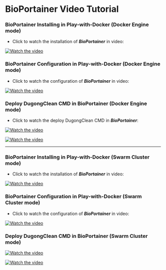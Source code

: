# BioPortainer Video Tutorial

### BioPortainer Installing in Play-with-Docker (Docker Engine mode)

- Click to watch the installation of ***BioPortainer*** in video:

[![Watch the video](https://raw.githubusercontent.com/LaBiOS/BioPortainer/master/images/videos/v1.png)](https://youtu.be/alKIA6hW3dI)

### BioPortainer Configuration in Play-with-Docker (Docker Engine mode)

- Click to watch the configuration of ***BioPortainer*** in video:

[![Watch the video](https://raw.githubusercontent.com/LaBiOS/BioPortainer/master/images/videos/v2.png)](https://youtu.be/uo7xSbAUars)

### Deploy DugongClean CMD in BioPortainer (Docker Engine mode)

- Click to watch the deploy DugongClean CMD in ***BioPortainer***:

[![Watch the video](https://raw.githubusercontent.com/LaBiOS/BioPortainer/master/images/videos/v3.png)](https://youtu.be/F7WG2kIVgls)

[![Watch the video](https://raw.githubusercontent.com/LaBiOS/BioPortainer/master/images/videos/v4.png)](https://youtu.be/3SVkTiWFYo4)

---

### BioPortainer Installing in Play-with-Docker (Swarm Cluster mode)

- Click to watch the installation of ***BioPortainer*** in video:

[![Watch the video](https://raw.githubusercontent.com/LaBiOS/BioPortainer/master/images/videos/v5.png)](https://youtu.be/0cNV6mHWEGg)

### BioPortainer Configuration in Play-with-Docker (Swarm Cluster mode)

- Click to watch the configuration of ***BioPortainer*** in video:

[![Watch the video](https://raw.githubusercontent.com/LaBiOS/BioPortainer/master/images/videos/v6.png)](https://youtu.be/mY1EnAULQpc)

### Deploy DugongClean CMD in BioPortainer (Swarm Cluster mode)

[![Watch the video](https://raw.githubusercontent.com/LaBiOS/BioPortainer/master/images/videos/v7.png)](https://youtu.be/0cNV6mHWEGg)

[![Watch the video](https://raw.githubusercontent.com/LaBiOS/BioPortainer/master/images/videos/v8.png)](https://youtu.be/mY1EnAULQpc)

